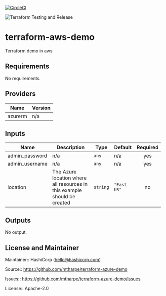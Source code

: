 [![CircleCI](https://dl.circleci.com/status-badge/img/gh/mtharpe/terraform-azure-demo/tree/master.svg?style=svg)](https://dl.circleci.com/status-badge/redirect/gh/mtharpe/terraform-azure-demo/tree/master)

![Terraform Testing and Release](https://github.com/mtharpe/terraform-azure-demo/workflows/Terraform%20Testing%20and%20Release/badge.svg)

# terraform-aws-demo                                                                                                                                                        
Terraform demo in aws 

## Requirements

No requirements.

## Providers

| Name | Version |
|------|---------|
| azurerm | n/a |

## Inputs

| Name | Description | Type | Default | Required |
|------|-------------|------|---------|:--------:|
| admin\_password | n/a | `any` | n/a | yes |
| admin\_username | n/a | `any` | n/a | yes |
| location | The Azure location where all resources in this example should be created | `string` | `"East US"` | no |

## Outputs

No output.

## License and Maintainer

Maintainer:: HashiCorp (<hello@hashicorp.com>)

Source:: https://github.com/mtharpe/terraform-azure-demo

Issues:: https://github.com/mtharpe/terraform-azure-demo/issues

License:: Apache-2.0
